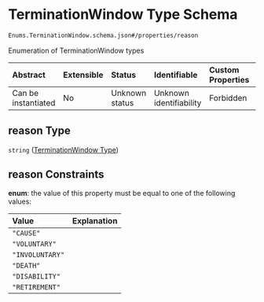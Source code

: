 # TerminationWindow Type Schema

```txt
Enums.TerminationWindow.schema.json#/properties/reason
```

Enumeration of TerminationWindow types

| Abstract            | Extensible | Status         | Identifiable            | Custom Properties | Additional Properties | Access Restrictions | Defined In                                                                                      |
| :------------------ | :--------- | :------------- | :---------------------- | :---------------- | :-------------------- | :------------------ | :---------------------------------------------------------------------------------------------- |
| Can be instantiated | No         | Unknown status | Unknown identifiability | Forbidden         | Allowed               | none                | [TerminationWindow.schema.json*](../types/TerminationWindow.schema.json "open original schema") |

## reason Type

`string` ([TerminationWindow Type](terminationwindow-properties-terminationwindow-type.md))

## reason Constraints

**enum**: the value of this property must be equal to one of the following values:

| Value           | Explanation |
| :-------------- | :---------- |
| `"CAUSE"`       |             |
| `"VOLUNTARY"`   |             |
| `"INVOLUNTARY"` |             |
| `"DEATH"`       |             |
| `"DISABILITY"`  |             |
| `"RETIREMENT"`  |             |
